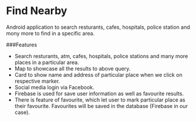 # Find Nearby
Android application to search resturants, cafes, hospitals, police station and mony more to find in a specific area.

###Features
- Search resturants, atm, cafes, hospitals, police stations and many more places in a particular area.
- Map to showcase all the results to above query.
- Card to show name and address of particular place when we click on respective marker.
- Social media login via Facebook.
- Firebase is used for save user information as well as favourite results.
- There is feature of favourite, which let user to mark particular place as their favourite. Favourites will be saved in the database (Firebase in our case).  

